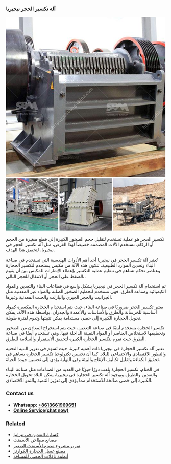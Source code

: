 <h3>آلة تكسير الحجر نيجيريا</h3><img src='1701746262.jpg' alt=''><p>تكسير الحجر هو عملية تستخدم لتقليل حجم الصخور الكبيرة إلى قطع صغيرة من الحجم أو الركام. تستخدم الآلات المصممة خصيصاً لهذا الغرض، مثل آلة تكسير الحجر في نيجيريا، لتحقيق هذا الهدف.</p><p>تُعتبر آلة تكسير الحجر في نيجيريا أحد أهم الأدوات الهندسية التي تستخدم في صناعة البناء وتعدين الموارد الطبيعية. تتكون هذه الآلة من مكبس يستخدم لتكسير الحجارة وعناصر تحكم تساهم في تنظيم عملية التكسير بإعطاء الإشارات للمكبس بين أن يقوم بالضغط على الحجر أو الانتقال للحجر التالي.</p><p>تم استخدام آلة تكسير الحجر في نيجيريا بشكل واسع في قطاعات البناء والتعدين والمواد الكيميائية وصناعة الطرق. فهي تستخدم لتحطيم الصخور الصلبة والمواد غير المعدنية مثل الجرانيت والحجر الجيري والبازلت والخبث المعدنية وغيرها.</p><p>يعتبر تكسير الحجر ضروريًا في صناعة البناء، حيث يتم استخدام الحجارة المكسرة كمواد أساسية للخرسانة والطرق والأساسات والأعمدة والجدران. بواسطة هذه الآلة، يمكن تحويل الحجارة الكبيرة إلى حصى مستدامة يمكن تثبيتها وتدوم لفترة طويلة.</p><p>تكسير الحجارة يستخدم أيضًا في صناعة التعدين، حيث يتم استخراج المعادن من الصخور وتحطيمها لاستخلاص العناصر أو المواد الثمينة الداخلة فيها. وهي تستخدم أيضًا في صناعة الطرق حيث تقوم بتكسير الحجارة الكبيرة لتحقيق الاستقرار والسلامة للطرق.</p><p>تعتبر آلة تكسير الحجارة في نيجيريا ذات أهمية كبيرة، حيث تُسهم في تعزيز البنية التحتية والتطور الاقتصادي والاجتماعي للبلاد. كما أن تحسين تكنولوجيا تكسير الحجارة يساهم في تحقيق الكفاءة وتقليل تكاليف الإنتاج والبيئة وفي النهاية يؤدي إلى تحسين جودة الحياة.</p><p>في الختام، تكسير الحجارة يلعب دورًا حيويًا في العديد من الصناعات مثل صناعة البناء والتعدين والطرق. وبوجود آلة تكسير الحجارة في نيجيريا، يمكن للبلاد تحويل الحجارة الكبيرة إلى حصى صالحة للاستخدام مما يؤدي إلى تعزيز التنمية والنمو الاقتصادي.</p><h3>Contact us</h3><ul><li><strong>Whatsapp:&nbsp;<a href="https://wa.me/8613661969651">+8613661969651</a></strong></li><li><a href="https://swt.shibang-china.com/?git&amp;zhl&amp;آلة تكسير الحجر نيجيريا"><strong>Online Service(chat now)</strong></a></li></ul><h3>Related</h3><ul><li><a href='كسارة التعدين في تنزانيا.md'>كسارة التعدين في تنزانيا</a></li><li><a href='مصانع مطاحن الأسمنت.md'>مصانع مطاحن الأسمنت</a></li><li><a href='تقرير مشروع مصنع الأسمنت الصغير.md'>تقرير مشروع مصنع الأسمنت الصغير</a></li><li><a href='مصنع غسل الحجارة الكوارتز.md'>مصنع غسل الحجارة الكوارتز</a></li><li><a href='أنظمة ناقلات الحصى للمسافة.md'>أنظمة ناقلات الحصى للمسافة</a></li></ul>